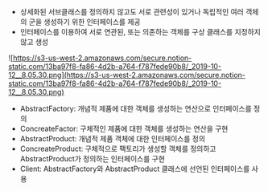 - 상세화된 서브클래스를 정의하지 않고도 서로 관련성이 있거나 독립적인 여러 객체의 군을 생성하기 위한 인터페이스를 제공
- 인터페이스를 이용하여 서로 연관된, 또는 의존하는 객체를 구상 클래스를 지정하지 않고 생성

![https://s3-us-west-2.amazonaws.com/secure.notion-static.com/13ba97f8-fa86-4d2b-a764-f787fede90b8/_2019-10-12__8.05.30.png](https://s3-us-west-2.amazonaws.com/secure.notion-static.com/13ba97f8-fa86-4d2b-a764-f787fede90b8/_2019-10-12__8.05.30.png)

- AbstractFactory: 개념적 제품에 대한 객체를 생성하는 연산으로 인터페이스를 정의
- ConcreateFactor: 구체적인 제품에 대한 객체를 생성하는 연산을 구현
- AbstractProduct: 개념적 제품 객체에 대한 인터페이스를 정의
- ConcreateProduct: 구체적으로 팩토리가 생성할 객체를 정의하고 AbstractProduct가 정의하는 인터페이스를 구현
- Client: AbstractFactory와 AbstractProduct 클래스에 선언된 인터페이스를 사용
